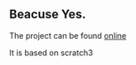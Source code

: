 ## Beacuse Yes.

The project can be found [online](https://scratch.mit.edu/projects/390084525/)

It is based on scratch3